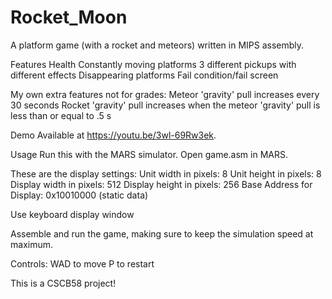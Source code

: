 # Rocket_Moon
A platform game (with a rocket and meteors) written in MIPS assembly.

Features
Health
Constantly moving platforms
3 different pickups with different effects
Disappearing platforms
Fail condition/fail screen

My own extra features not for grades:
Meteor 'gravity' pull increases every 30 seconds
Rocket 'gravity' pull increases when the meteor 'gravity' pull is less than or equal to .5 s

Demo
Available at https://youtu.be/3wl-69Rw3ek.

Usage
Run this with the MARS simulator. 
Open game.asm in MARS.

These are the display settings:
Unit width in pixels: 8
Unit height in pixels: 8
Display width in pixels: 512
Display height in pixels: 256
Base Address for Display: 0x10010000 (static data)

Use keyboard display window

Assemble and run the game, making sure to keep the simulation speed at maximum.

Controls:
WAD to move
P to restart

This is a CSCB58 project!
